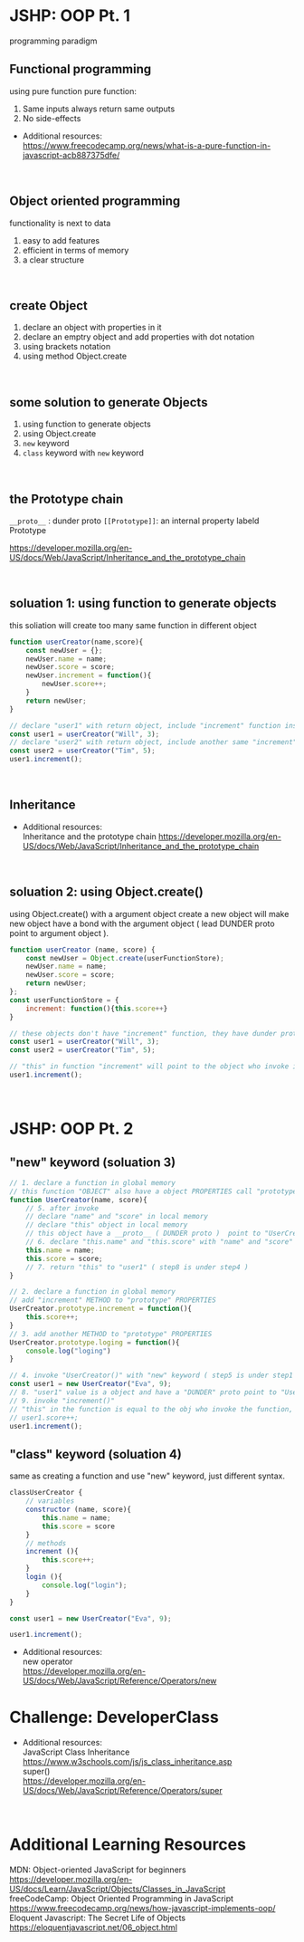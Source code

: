 # JSHP: OOP Pt. 1
programming paradigm
## Functional programming
using pure function
pure function:
1. Same inputs always return same outputs
2. No side-effects
- Additional resources:  
https://www.freecodecamp.org/news/what-is-a-pure-function-in-javascript-acb887375dfe/  

&nbsp;  

## Object oriented programming
functionality is next to data
1. easy to add features
2. efficient in terms of memory
3. a clear structure

&nbsp;  

## create Object
1. declare an object with properties in it
2. declare an emptry object and add properties with dot notation
3. using brackets notation
4. using method Object.create

&nbsp;  

## some solution to generate Objects
1. using function to generate objects
2. using Object.create
3. `new` keyword
4. `class` keyword with `new` keyword

&nbsp;  

## the Prototype chain 
`__proto__` : dunder proto
`[[Prototype]]`: an internal property labeld Prototype

https://developer.mozilla.org/en-US/docs/Web/JavaScript/Inheritance_and_the_prototype_chain

&nbsp;  

## soluation 1: using function to generate objects
this soliation will create too many same function in different object
```js
function userCreator(name,score){
    const newUser = {};
    newUser.name = name;
    newUser.score = score;
    newUser.increment = function(){
        newUser.score++;
    }
    return newUser;
}

// declare "user1" with return object, include "increment" function inside
const user1 = userCreator("Will", 3);
// declare "user2" with return object, include another same "increment" function inside
const user2 = userCreator("Tim", 5);
user1.increment();
```

&nbsp;  

## Inheritance
- Additional resources:  
Inheritance and the prototype chain
https://developer.mozilla.org/en-US/docs/Web/JavaScript/Inheritance_and_the_prototype_chain


&nbsp;  

## soluation 2: using Object.create()
using Object.create() with a argument object create a new object will make new object have a bond with the  argument object ( lead DUNDER proto point to argument object ).
```js
function userCreator (name, score) {
    const newUser = Object.create(userFunctionStore);
    newUser.name = name;
    newUser.score = score;
    return newUser;
};
const userFunctionStore = {
    increment: function(){this.score++}
}

// these objects don't have "increment" function, they have dunder proto point to userFunctionStore instead
const user1 = userCreator("Will", 3);
const user2 = userCreator("Tim", 5);

// "this" in function "increment" will point to the object who invoke it which is "user1"
user1.increment();
```

&nbsp;  

# JSHP: OOP Pt. 2
## "new" keyword (soluation 3)
```js
// 1. declare a function in global memory
// this function "OBJECT" also have a object PROPERTIES call "prototype"
function UserCreator(name, score){
    // 5. after invoke
    // declare "name" and "score" in local memory
    // declare "this" object in local memory
    // this object have a __proto__ ( DUNDER proto )  point to "UserCreator.prototype"
    // 6. declare "this.name" and "this.score" with "name" and "score" value
    this.name = name;
    this.score = score;
    // 7. return "this" to "user1" ( step8 is under step4 )
}

// 2. declare a function in global memory
// add "increment" METHOD to "prototype" PROPERTIES
UserCreator.prototype.increment = function(){
    this.score++;
}
// 3. add another METHOD to "prototype" PROPERTIES
UserCreator.prototype.loging = function(){
    console.log("loging")
}

// 4. invoke "UserCreator()" with "new" keyword ( step5 is under step1 )
const user1 = new UserCreator("Eva", 9);
// 8. "user1" value is a object and have a "DUNDER" proto point to "UserCreator.prototype", so "user1" can asscss METHOD in "UserCreator.prototype" 
// 9. invoke "increment()"
// "this" in the function is equal to the obj who invoke the function, which is "user1"
// user1.score++;
user1.increment();
```

## "class" keyword (soluation 4)
same as creating a function and use "new" keyword, just different syntax.
```js
classUserCreator {
    // variables
    constructor (name, score){
        this.name = name;
        this.score = score
    }
    // methods
    increment (){
        this.score++;
    }
    login (){
        console.log("login");
    }
}

const user1 = new UserCreator("Eva", 9);

user1.increment();
```

- Additional resources:  
new operator  
https://developer.mozilla.org/en-US/docs/Web/JavaScript/Reference/Operators/new  

# Challenge: DeveloperClass
- Additional resources:  
JavaScript Class Inheritance  
https://www.w3schools.com/js/js_class_inheritance.asp  
super()  
https://developer.mozilla.org/en-US/docs/Web/JavaScript/Reference/Operators/super  

&nbsp;  

# Additional Learning Resources
MDN: Object-oriented JavaScript for beginners  
https://developer.mozilla.org/en-US/docs/Learn/JavaScript/Objects/Classes_in_JavaScript  
freeCodeCamp: Object Oriented Programming in JavaScript  
https://www.freecodecamp.org/news/how-javascript-implements-oop/  
Eloquent Javascript: The Secret Life of Objects  
https://eloquentjavascript.net/06_object.html  